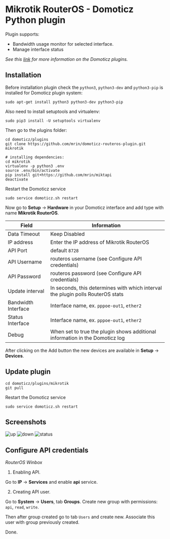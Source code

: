 # Mikrotik RouterOS - Domoticz Python plugin

Plugin supports:
* Bandwidth usage monitor for selected interface.
* Manage interface status

*See this [link](https://www.domoticz.com/wiki/Using_Python_plugins) for more information on the Domoticz plugins.*

## Installation

Before installation plugin check the `python3`, `python3-dev` and `python3-pip` is installed for Domoticz plugin system:

```sudo apt-get install python3 python3-dev python3-pip```

Also need to install setuptools and virtualenv:

```sudo pip3 install -U setuptools virtualenv```

Then go to the plugins folder:
```
cd domoticz/plugins
git clone https://github.com/mrin/domoticz-routeros-plugin.git mikrotik

# installing dependencies:
cd mikrotik
virtualenv -p python3 .env
source .env/bin/activate
pip install git+https://github.com/mrin/miktapi
deactivate
```

Restart the Domoticz service
```
sudo service domoticz.sh restart
```

Now go to **Setup** -> **Hardware** in your Domoticz interface and add type with name **Mikrotik RouterOS**.

| Field | Information|
| ----- | ---------- |
| Data Timeout | Keep Disabled |
| IP address | Enter the IP address of Mikrotik RouterOS |
| API Port | default ```8728``` |
| API Username | routeros username (see Configure API credentials) |
| API Password | routeros password (see Configure API credentials) |
| Update interval | In seconds, this determines with which interval the plugin polls RouterOS stats |
| Bandwidth Interface | Interface name, ex. ```pppoe-out1```, ```ether2``` |
| Status Interface | Interface name, ex. ```pppoe-out1```, ```ether2``` |
| Debug | When set to true the plugin shows additional information in the Domoticz log |

After clicking on the Add button the new devices are available in **Setup** -> **Devices**.

## Update plugin

```
cd domoticz/plugins/mikrotik
git pull
```

Restart the Domoticz service
```
sudo service domoticz.sh restart
```

## Screenshots

![up](https://user-images.githubusercontent.com/93999/29917940-36cd4d54-8e4c-11e7-835f-9638d0171809.png)
![down](https://user-images.githubusercontent.com/93999/29917941-36d48240-8e4c-11e7-9a45-6d241c687753.png)
![status](https://user-images.githubusercontent.com/93999/33553637-9a16eed4-d90a-11e7-93f1-58e5411dc191.png)

## Configure API credentials

*RouterOS Winbox*

1. Enabling API.

Go to **IP** -> **Services** and enable **api** service.

2. Creating API user. 

Go to **System** -> **Users**, tab **Groups**. Create new group with permissions: ```api```, ```read```, ```write```.

Then after group created go to tab ```Users``` and create new. Associate this user with group previously created.

Done.

